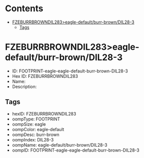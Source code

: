 



Contents
========

* [FZEBURRBROWNDIL283>eagle-default/burr-brown/DIL28-3](#fzeburrbrowndil283eagle-defaultburr-browndil28-3)
	* [Tags](#tags)

# FZEBURRBROWNDIL283>eagle-default/burr-brown/DIL28-3

- ID: FOOTPRINT-eagle-eagle-default-burr-brown-DIL28-3
- Hex ID: FZEBURRBROWNDIL283
- Name: 
- Description: 

## Tags

- hexID: FZEBURRBROWNDIL283
- oompType: FOOTPRINT
- oompSize: eagle
- oompColor: eagle-default
- oompDesc: burr-brown
- oompIndex: DIL28-3
- oompName: eagle-default/burr-brown/DIL28-3
- oompID: FOOTPRINT-eagle-eagle-default-burr-brown-DIL28-3
